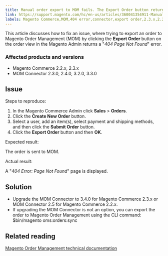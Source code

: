 ```yaml
---
title: Manual order export to MOM fails. The Export Order button returns HTTP 404 error
link: https://support.magento.com/hc/en-us/articles/360041354911-Manual-order-export-to-MOM-fails-The-Export-Order-button-returns-HTTP-404-error
labels: Magento Commerce,MOM,404 error,connector,export order,2.3.x,2.2.x,button,how to
---
```


This article discusses how to fix an issue, where trying to export an order to Magento Order Management (MOM) by clicking the **Export Order** button on the order view in the Magento Admin returns a "*404 Page Not Found*" error. 

 ### Affected products and versions

 
 * Magento Commerce 2.2.x, 2.3.x
 * MOM Connector 2.3.0, 2.4.0, 3.2.0, 3.3.0
 
 Issue
-----

 Steps to reproduce:  
 1. In the Magento Commerce Admin click **Sales** > **Orders**.  
 2. Click the **Create New Order** button.  
 3. Select a user, add an item(s), select payment and shipping methods, and then click the **Submit Order** button.  
 4. Click the **Export Order** button and then **OK**.

 Expected result:

 The order is sent to MOM.

 Actual result:

 A "*404 Error: Page Not Found*" page is displayed. 

 Solution
--------

 
 * Upgrade the MOM Connector to 3.4.0 for Magento Commerce 2.3.x or MOM Connector 2.5 for Magento Commerce 2.2.x.
 * If upgrading the MOM Connector is not an option, you can export the order to Magento Order Management using the CLI command:  
 $bin/magento oms:orders:sync 
 
 Related reading
---------------

 [Magento Order Management technical documentation](https://omsdocs.magento.com/en/)

